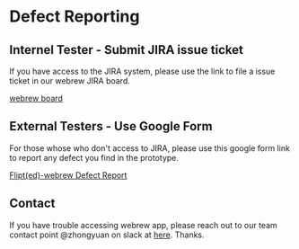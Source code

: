 # Defect Reporting

## Internel Tester - Submit JIRA issue ticket

If you have access to the JIRA system, please use the link to file a issue ticket in our webrew JIRA board.

[webrew board](http://platinum.cscaws.com:8080/secure/RapidBoard.jspa?rapidView=52&view=planning&selectedIssue=WEB-187&issueLimit=100)

## External Testers - Use Google Form

For those whose who don't access to JIRA, please use this google form link to report any defect you find in the prototype.

[Flipt(ed)-webrew Defect Report](https://forms.gle/aTeX2EaxwV6vFZPq9)

## Contact

If you have trouble accessing webrew app, please reach out to our team contact point @zhongyuan on slack at [here](https://secapstone2021.slack.com/archives/D01J7HYCZRA). Thanks.
